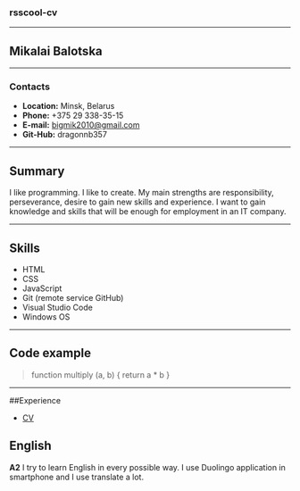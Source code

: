 ### rsscool-cv
___
## **Mikalai Balotska**
___
### Contacts

* **Location:** Minsk, Belarus
* **Phone:** +375 29 338-35-15 
* **E-mail:** bigmik2010@gmail.com
* **Git-Hub:** dragonnb357
___
## Summary
I like programming. I like to create.
My main strengths are responsibility, perseverance, desire to gain new skills and experience. I want to gain knowledge and skills that will be enough for employment in an IT company.
___
## Skills
* HTML
* CSS
* JavaScript
* Git (remote service GitHub)
* Visual Studio Code 
* Windows OS
___
## Code example
>function multiply (a, b) {
return a * b
}
___
##Experience
* [CV](https://dragonnb357.github.io/rsschool-cv/cv)
## English
**A2** I try to learn English in every possible way. I use Duolingo application in smartphone and I use translate a lot.